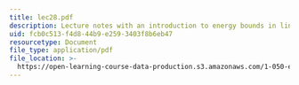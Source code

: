 ```yaml
---
title: lec28.pdf
description: Lecture notes with an introduction to energy bounds in linear elasticity.
uid: fcb0c513-f4d8-44b9-e259-3403f8b6eb47
resourcetype: Document
file_type: application/pdf
file_location: >-
  https://open-learning-course-data-production.s3.amazonaws.com/1-050-engineering-mechanics-i-fall-2007/fcb0c513f4d844b9e2593403f8b6eb47_lec28.pdf
---
```

